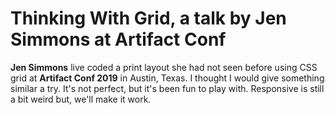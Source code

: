 # Thinking With Grid, a talk by Jen Simmons at Artifact Conf

**Jen Simmons** live coded a print layout she had not seen before using CSS grid at **Artifact Conf 2019** in Austin, Texas. I thought I would give something similar a try. It's not perfect, but it's been fun to play with. Responsive is still a bit weird but, we'll make it work. 